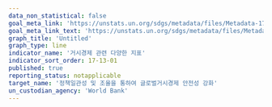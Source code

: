 ```yaml
---
data_non_statistical: false
goal_meta_link: 'https://unstats.un.org/sdgs/metadata/files/Metadata-17-13-01.pdf'
goal_meta_link_text: 'https://unstats.un.org/sdgs/metadata/files/Metadata-17-13-01.pdf'
graph_title: 'Untitled'
graph_type: line
indicator_name: '거시경제 관련 다양한 지표'
indicator_sort_order: 17-13-01
published: true
reporting_status: notapplicable
target_name: '정책일관성 및 조율을 통하여 글로벌거시경제 안전성 강화'
un_custodian_agency: 'World Bank'
---
```

